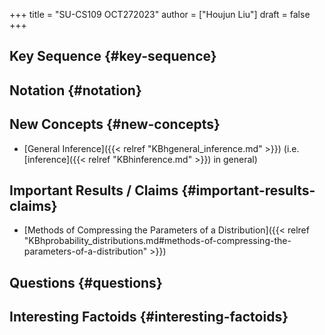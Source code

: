 +++
title = "SU-CS109 OCT272023"
author = ["Houjun Liu"]
draft = false
+++

## Key Sequence {#key-sequence}


## Notation {#notation}


## New Concepts {#new-concepts}

-   [General Inference]({{< relref "KBhgeneral_inference.md" >}}) (i.e. [inference]({{< relref "KBhinference.md" >}}) in general)


## Important Results / Claims {#important-results-claims}

-   [Methods of Compressing the Parameters of a Distribution]({{< relref "KBhprobability_distributions.md#methods-of-compressing-the-parameters-of-a-distribution" >}})


## Questions {#questions}


## Interesting Factoids {#interesting-factoids}
